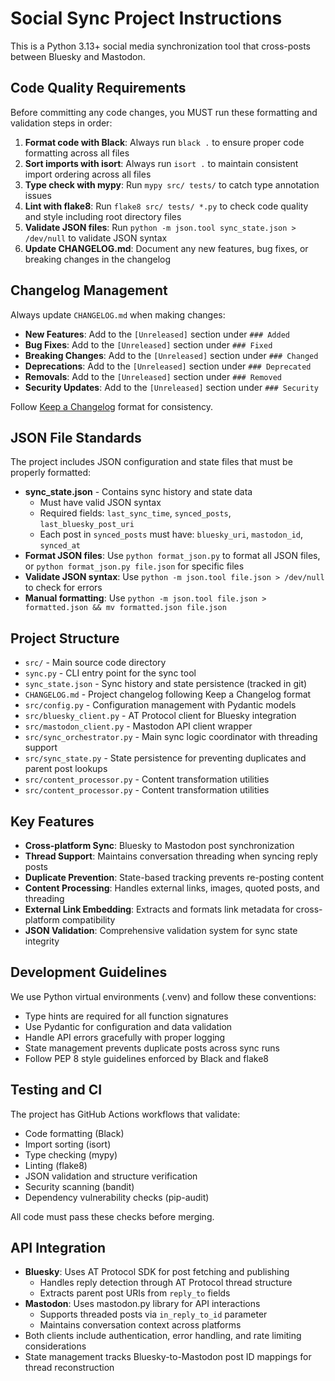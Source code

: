 # Social Sync Project Instructions

This is a Python 3.13+ social media synchronization tool that cross-posts between Bluesky and Mastodon.

## Code Quality Requirements

Before committing any code changes, you MUST run these formatting and validation steps in order:

1. **Format code with Black**: Always run `black .` to ensure proper code formatting across all files
2. **Sort imports with isort**: Always run `isort .` to maintain consistent import ordering across all files
3. **Type check with mypy**: Run `mypy src/ tests/` to catch type annotation issues
4. **Lint with flake8**: Run `flake8 src/ tests/ *.py` to check code quality and style including root directory files
5. **Validate JSON files**: Run `python -m json.tool sync_state.json > /dev/null` to validate JSON syntax
6. **Update CHANGELOG.md**: Document any new features, bug fixes, or breaking changes in the changelog

## Changelog Management

Always update `CHANGELOG.md` when making changes:

- **New Features**: Add to the `[Unreleased]` section under `### Added`
- **Bug Fixes**: Add to the `[Unreleased]` section under `### Fixed`
- **Breaking Changes**: Add to the `[Unreleased]` section under `### Changed`
- **Deprecations**: Add to the `[Unreleased]` section under `### Deprecated`
- **Removals**: Add to the `[Unreleased]` section under `### Removed`
- **Security Updates**: Add to the `[Unreleased]` section under `### Security`

Follow [Keep a Changelog](https://keepachangelog.com/en/1.0.0/) format for consistency.

## JSON File Standards

The project includes JSON configuration and state files that must be properly formatted:

- **sync_state.json** - Contains sync history and state data
  - Must have valid JSON syntax
  - Required fields: `last_sync_time`, `synced_posts`, `last_bluesky_post_uri`
  - Each post in `synced_posts` must have: `bluesky_uri`, `mastodon_id`, `synced_at`
- **Format JSON files**: Use `python format_json.py` to format all JSON files, or `python format_json.py file.json` for specific files
- **Validate JSON syntax**: Use `python -m json.tool file.json > /dev/null` to check for errors
- **Manual formatting**: Use `python -m json.tool file.json > formatted.json && mv formatted.json file.json`

## Project Structure

- `src/` - Main source code directory
- `sync.py` - CLI entry point for the sync tool
- `sync_state.json` - Sync history and state persistence (tracked in git)
- `CHANGELOG.md` - Project changelog following Keep a Changelog format
- `src/config.py` - Configuration management with Pydantic models
- `src/bluesky_client.py` - AT Protocol client for Bluesky integration
- `src/mastodon_client.py` - Mastodon API client wrapper
- `src/sync_orchestrator.py` - Main sync logic coordinator with threading support
- `src/sync_state.py` - State persistence for preventing duplicates and parent post lookups
- `src/content_processor.py` - Content transformation utilities
- `src/content_processor.py` - Content transformation utilities

## Key Features

- **Cross-platform Sync**: Bluesky to Mastodon post synchronization
- **Thread Support**: Maintains conversation threading when syncing reply posts
- **Duplicate Prevention**: State-based tracking prevents re-posting content
- **Content Processing**: Handles external links, images, quoted posts, and threading
- **External Link Embedding**: Extracts and formats link metadata for cross-platform compatibility
- **JSON Validation**: Comprehensive validation system for sync state integrity

## Development Guidelines

We use Python virtual environments (.venv) and follow these conventions:

- Type hints are required for all function signatures
- Use Pydantic for configuration and data validation
- Handle API errors gracefully with proper logging
- State management prevents duplicate posts across sync runs
- Follow PEP 8 style guidelines enforced by Black and flake8

## Testing and CI

The project has GitHub Actions workflows that validate:
- Code formatting (Black)
- Import sorting (isort) 
- Type checking (mypy)
- Linting (flake8)
- JSON validation and structure verification
- Security scanning (bandit)
- Dependency vulnerability checks (pip-audit)

All code must pass these checks before merging.

## API Integration

- **Bluesky**: Uses AT Protocol SDK for post fetching and publishing
  - Handles reply detection through AT Protocol thread structure
  - Extracts parent post URIs from `reply_to` fields
- **Mastodon**: Uses mastodon.py library for API interactions
  - Supports threaded posts via `in_reply_to_id` parameter
  - Maintains conversation context across platforms
- Both clients include authentication, error handling, and rate limiting considerations
- State management tracks Bluesky-to-Mastodon post ID mappings for thread reconstruction
